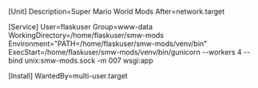 [Unit]
Description=Super Mario World Mods
After=network.target

[Service]
User=flaskuser
Group=www-data
WorkingDirectory=/home/flaskuser/smw-mods
Environment="PATH=/home/flaskuser/smw-mods/venv/bin"
ExecStart=/home/flaskuser/smw-mods/venv/bin/gunicorn --workers 4 --bind unix:smw-mods.sock -m 007 wsgi:app

[Install]
WantedBy=multi-user.target
